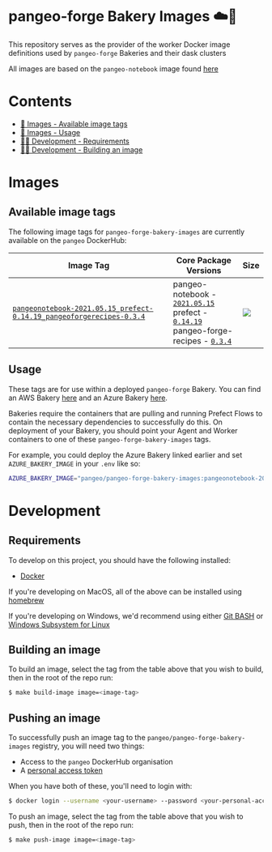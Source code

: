 # pangeo-forge Bakery Images ☁️🍞

This repository serves as the provider of the worker Docker image definitions used by `pangeo-forge` Bakeries and their dask clusters

All images are based on the `pangeo-notebook` image found [here](https://github.com/pangeo-data/pangeo-docker-images)

# Contents

* [📸 Images - Available image tags](#available-image-tags)
* [📸 Images - Usage](#usage)
* [🧑‍💻 Development - Requirements](#requirements)
* [🧑‍💻 Development - Building an image](#building-an-image)

# Images

## Available image tags

The following image tags for `pangeo-forge-bakery-images` are currently available on the `pangeo` DockerHub:

| Image Tag | Core Package Versions | Size |
|-----------|-----------------------|------|
| [`pangeonotebook-2021.05.15_prefect-0.14.19_pangeoforgerecipes-0.3.4`](./images/pangeonotebook-2021.05.15_prefect-0.14.19_pangeoforgerecipes-0.3.4)|pangeo-notebook - [`2021.05.15`](https://hub.docker.com/layers/pangeo/pangeo-notebook/2021.05.15/images/sha256-fffe116656367f88642f14d080a8ca26fd6c82042458bf6f1e603b551916493e?context=repo)<br>prefect - [`0.14.19`](https://github.com/PrefectHQ/prefect/releases/tag/0.14.19)<br>pangeo-forge-recipes - [`0.3.4`](https://github.com/pangeo-forge/pangeo-forge-recipes/releases/tag/0.3.4)| ![](https://img.shields.io/docker/image-size/pangeo/pangeo-forge-bakery-images/pangeonotebook-2021.05.15_prefect-0.14.19_pangeoforgerecipes-0.3.4) |

## Usage

These tags are for use within a deployed `pangeo-forge` Bakery. You can find an AWS Bakery [here](https://github.com/pangeo-forge/pangeo-forge-aws-bakery) and an Azure Bakery [here](https://github.com/pangeo-forge/pangeo-forge-azure-bakery).

Bakeries require the containers that are pulling and running Prefect Flows to contain the necessary dependencies to successfully do this. On deployment of your Bakery, you should point your Agent and Worker containers to one of these `pangeo-forge-bakery-images` tags.

For example, you could deploy the Azure Bakery linked earlier and set `AZURE_BAKERY_IMAGE` in your `.env` like so:

```bash
AZURE_BAKERY_IMAGE="pangeo/pangeo-forge-bakery-images:pangeonotebook-2021.05.15_prefect-0.14.19_pangeoforgerecipes-0.3.4"
```

# Development

## Requirements

To develop on this project, you should have the following installed:

* [Docker](https://docs.docker.com/get-docker/)

If you're developing on MacOS, all of the above can be installed using [homebrew](https://brew.sh/)

If you're developing on Windows, we'd recommend using either [Git BASH](https://gitforwindows.org/) or [Windows Subsystem for Linux](https://docs.microsoft.com/en-us/windows/wsl/install-win10)

## Building an image

To build an image, select the tag from the table above that you wish to build, then in the root of the repo run:

```bash
$ make build-image image=<image-tag>
```

## Pushing an image

To successfully push an image tag to the `pangeo/pangeo-forge-bakery-images` registry, you will need two things:

* Access to the `pangeo` DockerHub organisation
* A [personal access token](https://docs.docker.com/docker-hub/access-tokens/)

When you have both of these, you'll need to login with:

```bash
$ docker login --username <your-username> --password <your-personal-access-token>
```

To push an image, select the tag from the table above that you wish to push, then in the root of the repo run:

```bash
$ make push-image image=<image-tag>
```
